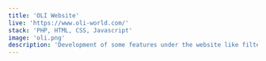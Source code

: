 ```yaml
---
title: 'OLI Website'
live: 'https://www.oli-world.com/'
stack: 'PHP, HTML, CSS, Javascript'
image: 'oli.png'
description: 'Development of some features under the website like filters and specific products related with different "Obras de Referência"' 
---
```

